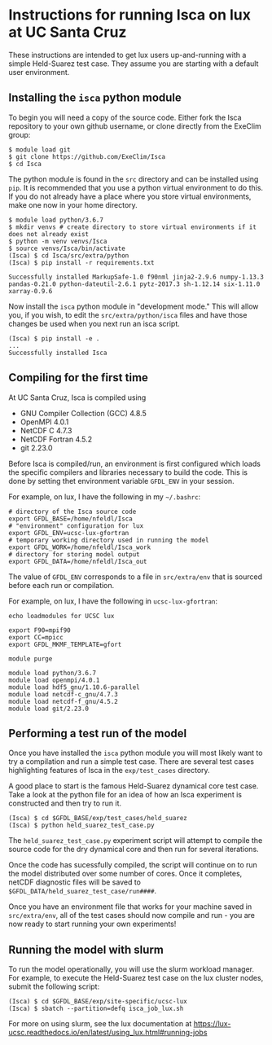 
# Instructions for running Isca on lux at UC Santa Cruz

These instructions are intended to get lux users up-and-running with a simple Held-Suarez test case. They assume you are starting with a default user environment.

## Installing the `isca` python module

To begin you will need a copy of the source code. Either fork the Isca repository to your own github username, or clone directly from the ExeClim group:

```{bash}
$ module load git
$ git clone https://github.com/ExeClim/Isca 
$ cd Isca
```

The python module is found in the `src` directory and can be installed using `pip`. It is recommended that you use a python virtual environment to do this. If you do not already have a place where you store virtual environments, make one now in your home directory.

```{bash}
$ module load python/3.6.7
$ mkdir venvs # create directory to store virtual environments if it does not already exist
$ python -m venv venvs/Isca 
$ source venvs/Isca/bin/activate
(Isca) $ cd Isca/src/extra/python
(Isca) $ pip install -r requirements.txt

Successfully installed MarkupSafe-1.0 f90nml jinja2-2.9.6 numpy-1.13.3 pandas-0.21.0 python-dateutil-2.6.1 pytz-2017.3 sh-1.12.14 six-1.11.0 xarray-0.9.6
```

Now install the `isca` python module in "development mode." This will allow you, if you wish, to edit the `src/extra/python/isca` files and have those changes be used when you next run an isca script.


```{bash}
(Isca) $ pip install -e .
...
Successfully installed Isca
```

## Compiling for the first time

At UC Santa Cruz, Isca is compiled using
* GNU Compiler Collection (GCC) 4.8.5
* OpenMPI 4.0.1 
* NetCDF C 4.7.3
* NetCDF Fortran 4.5.2
* git 2.23.0

Before Isca is compiled/run, an environment is first configured which loads the specific compilers and libraries necessary to build the code. This is done by setting thet environment variable `GFDL_ENV` in your session. 

For example, on lux, I have the following in my `~/.bashrc`:

```{bash}
# directory of the Isca source code
export GFDL_BASE=/home/nfeldl/Isca
# "environment" configuration for lux
export GFDL_ENV=ucsc-lux-gfortran
# temporary working directory used in running the model
export GFDL_WORK=/home/nfeldl/Isca_work
# directory for storing model output
export GFDL_DATA=/home/nfeldl/Isca_out
```

The value of `GFDL_ENV` corresponds to a file in `src/extra/env` that is sourced before each run or compilation.

For example, on lux, I have the following in `ucsc-lux-gfortran`:

```{bash}
echo loadmodules for UCSC lux

export F90=mpif90
export CC=mpicc
export GFDL_MKMF_TEMPLATE=gfort

module purge

module load python/3.6.7
module load openmpi/4.0.1
module load hdf5_gnu/1.10.6-parallel
module load netcdf-c_gnu/4.7.3
module load netcdf-f_gnu/4.5.2
module load git/2.23.0
```

## Performing a test run of the model 

Once you have installed the `isca` python module you will most likely want to try a compilation and run a simple test case. There are several test cases highlighting features of Isca in the `exp/test_cases` directory.

A good place to start is the famous Held-Suarez dynamical core test case. Take a look at the python file for an idea of how an Isca experiment is constructed and then try to run it.

```{bash}
(Isca) $ cd $GFDL_BASE/exp/test_cases/held_suarez
(Isca) $ python held_suarez_test_case.py
```

The `held_suarez_test_case.py` experiment script will attempt to compile the source code for the dry dynamical core and then run for several iterations.

Once the code has sucessfully compiled, the script will continue on to run the model distributed over some number of cores. Once it completes, netCDF diagnostic files will be saved to `$GFDL_DATA/held_suarez_test_case/run####`.

Once you have an environment file that works for your machine saved in `src/extra/env`, all of the test cases should now compile and run - you are now ready to start running your own experiments!

## Running the model with slurm

To run the model operationally, you will use the slurm workload manager. For example, to execute the Held-Suarez test case on the lux cluster nodes, submit the following script:

```{bash}
(Isca) $ cd $GFDL_BASE/exp/site-specific/ucsc-lux
(Isca) $ sbatch --partition=defq isca_job_lux.sh
```

For more on using slurm, see the lux documentation at https://lux-ucsc.readthedocs.io/en/latest/using_lux.html#running-jobs


